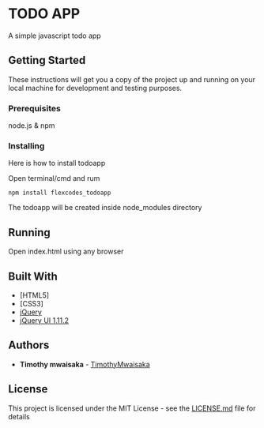 # TODO APP

A simple javascript todo app

## Getting Started

These instructions will get you a copy of the project up and running on your local machine for development and testing purposes.

### Prerequisites

node.js & npm


### Installing

Here is how to install todoapp

Open terminal/cmd and rum

```
npm install flexcodes_todoapp
```
The todoapp will be created inside node_modules directory

## Running

Open index.html using any browser

## Built With

* [HTML5]
* [CSS3]
* [jQuery](https://jquery.com/)
* [jQuery UI 1.11.2](https://jqueryui.com/)

## Authors

* **Timothy mwaisaka** - [TimothyMwaisaka](https://github.com/TimothyMwaisaka)

## License

This project is licensed under the MIT License - see the [LICENSE.md](LICENSE.md) file for details
